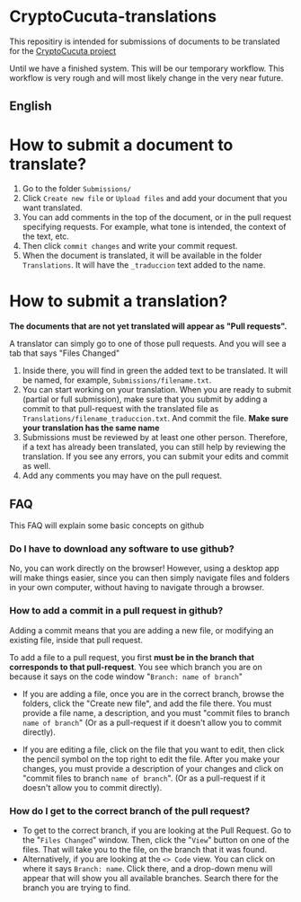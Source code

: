 # CryptoCucuta-translations

This repositiry is intended for submissions of documents to be translated for the [CryptoCucuta project](https://github.com/CryptoCucuta)

Until we have a finished system. This will be our temporary workflow. This workflow is very rough and will most likely change in the very near future.

## English

# How to submit a document to translate?

1. Go to the folder `Submissions/`
2. Click `Create new file` or `Upload files` and add your document that you want translated.
3. You can add comments in the top of the document, or in the pull request specifying requests. For example, what tone is intended, the context of the text, etc.
4. Then click `commit changes` and write your commit request.
5. When the document is translated, it will be available in the folder `Translations`. It will have the `_traduccion` text added to the name.


# How to submit a translation?

**The documents that are not yet translated will appear as "Pull requests".**

A translator can simply go to one of those pull requests. And you will see a tab that says "Files Changed"

1. Inside there, you will find in green the added text to be translated. It will be named, for example, `Submissions/filename.txt`.
2. You can start working on your translation. When you are ready to submit (partial or full submission), make sure that  you submit by adding a commit to that pull-request with the translated file as `Translations/filename_traduccion.txt`. And commit the file. **Make sure your translation has the same name**
3. Submissions must be reviewed by at least one other person. Therefore, if a text has already been translated, you can still help by reviewing the translation. If you see any errors, you can submit your edits and commit as well. 
4. Add any comments you may have on the pull request.


## FAQ

This FAQ will explain some basic concepts on github

### Do I have to download any software to use github?

No, you can work directly on the browser! However, using a desktop app will make things easier, since you can then simply navigate files and folders in your own computer, without having to navigate through a browser. 

### How to add a commit in a pull request in github? 


Adding a commit means that you are adding a new file, or modifying an existing file, inside that pull request.


To add a file to a pull request, you first **must be in the branch that corresponds to that pull-request**. 
You see which branch you are on because it says on the code window "`Branch: name of branch`"

- If you are adding a file, once you are in the correct branch, browse the folders, click the "Create new file", and add the file there. You must provide a file name, a description, and you must "commit files to branch `name of branch`" (Or as a pull-request if it doesn't allow you to commit directly).

- If you are editing a file, click on the file that you want to edit, then click the pencil symbol on the top right to edit the file. After you make your changes, you must provide a description of your changes and click on "commit files to branch `name of branch`". (Or as a pull-request if it doesn't allow you to commit directly).

### How do I get to the correct branch of the pull request?

- To get to the correct branch, if you are looking at the Pull Request. Go to the "`Files Changed`" window. Then, click the "`View`" button on one of the files. That will take you to the file, on the branch that it was found. 
- Alternatively, if you are looking at the `<> Code` view. You can click on where it says `Branch: name`. Click there, and a drop-down menu will appear that will show you all available branches. Search there for the branch you are trying to find.
